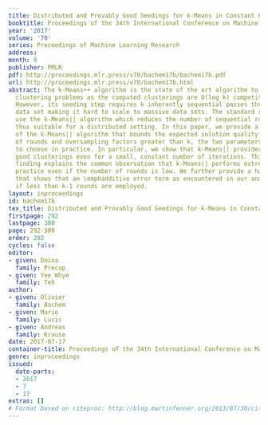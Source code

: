 ```yaml
---
title: Distributed and Provably Good Seedings for k-Means in Constant Rounds
booktitle: Proceedings of the 34th International Conference on Machine Learning
year: '2017'
volume: '70'
series: Proceedings of Machine Learning Research
address: 
month: 0
publisher: PMLR
pdf: http://proceedings.mlr.press/v70/bachem17b/bachem17b.pdf
url: http://proceedings.mlr.press/v70/bachem17b.html
abstract: The k-Means++ algorithm is the state of the art algorithm to solve k-Means
  clustering problems as the computed clusterings are O(log k) competitive in expectation.
  However, its seeding step requires k inherently sequential passes through the full
  data set making it hard to scale to massive data sets. The standard remedy is to
  use the k-Means|| algorithm which reduces the number of sequential rounds and is
  thus suitable for a distributed setting. In this paper, we provide a novel analysis
  of the k-Means|| algorithm that bounds the expected solution quality for any number
  of rounds and oversampling factors greater than k, the two parameters one needs
  to choose in practice. In particular, we show that k-Means|| provides \emphprovably
  good clusterings even for a small, constant number of iterations. This theoretical
  finding explains the common observation that k-Means|| performs extremely well in
  practice even if the number of rounds is low. We further provide a hard instance
  that shows that an \emphadditive error term as encountered in our analysis is inevitable
  if less than k-1 rounds are employed.
layout: inproceedings
id: bachem17b
tex_title: Distributed and Provably Good Seedings for k-Means in Constant Rounds
firstpage: 292
lastpage: 300
page: 292-300
order: 292
cycles: false
editor:
- given: Doina
  family: Precup
- given: Yee Whye
  family: Teh
author:
- given: Olivier
  family: Bachem
- given: Mario
  family: Lucic
- given: Andreas
  family: Krause
date: 2017-07-17
container-title: Proceedings of the 34th International Conference on Machine Learning
genre: inproceedings
issued:
  date-parts:
  - 2017
  - 7
  - 17
extras: []
# Format based on citeproc: http://blog.martinfenner.org/2013/07/30/citeproc-yaml-for-bibliographies/
---
```

